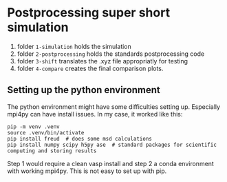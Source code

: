# Postprocessing super short simulation

1. folder `1-simulation` holds the simulation
1. folder `2-postprocessing` holds the standards postprocessing code
1. folder `3-shift` translates the .xyz file appropriatly for testing
1. folder `4-compare` creates the final comparison plots.

## Setting up the python environment
The python environment might have some difficulties setting up. Especially mpi4py can have install issues. In my case, it worked like this:

```ssh
pip -m venv .venv
source .venv/bin/activate
pip install freud  # does some msd calculations
pip install numpy scipy h5py ase  # standard packages for scientific computing and storing results
```

Step 1 would require a clean vasp install and step 2 a conda environment with working mpi4py. This is not easy to set up with pip.

